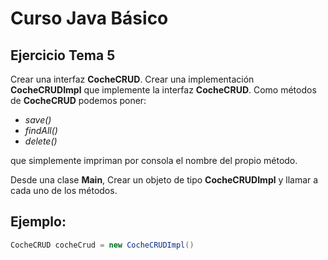 # Curso Java Básico

## Ejercicio Tema 5

Crear una interfaz **CocheCRUD**.
Crear una implementación **CocheCRUDImpl** que implemente la interfaz **CocheCRUD**.
Como métodos de **CocheCRUD** podemos poner:

* _save()_
* _findAll()_
* _delete()_ 

que simplemente impriman por consola el nombre del propio método.  

Desde una clase **Main**, Crear un objeto de tipo **CocheCRUDImpl** y llamar a cada uno de los métodos.

Ejemplo:
-------

```java
CocheCRUD cocheCrud = new CocheCRUDImpl()
```
